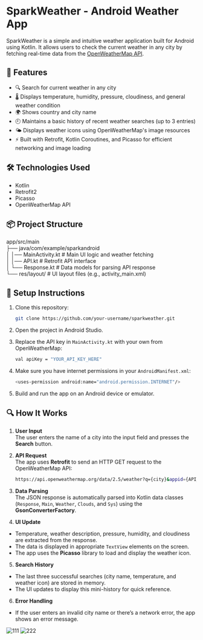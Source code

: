 # SparkWeather - Android Weather App

SparkWeather is a simple and intuitive weather application built for Android using Kotlin. It allows users to check the current weather in any city by fetching real-time data from the [OpenWeatherMap API](https://openweathermap.org/).

## 📱 Features

- 🔍 Search for current weather in any city
- 🌡 Displays temperature, humidity, pressure, cloudiness, and general weather condition
- 🌍 Shows country and city name
- 🕘 Maintains a basic history of recent weather searches (up to 3 entries)
- 🌤 Displays weather icons using OpenWeatherMap's image resources
- ⚡ Built with Retrofit, Kotlin Coroutines, and Picasso for efficient networking and image loading

## 🛠 Technologies Used

- Kotlin
- Retrofit2
- Picasso
- OpenWeatherMap API

## 📦 Project Structure
app/src/main  
├── java/com/example/sparkandroid  
│ │── MainActivity.kt # Main UI logic and weather fetching  
│ │── API.kt # Retrofit API interface  
│ └── Response.kt # Data models for parsing API response  
└── res/layout/ # UI layout files (e.g., activity_main.xml)

## 🔧 Setup Instructions

1. Clone this repository:
   ```bash
   git clone https://github.com/your-username/sparkweather.git

2. Open the project in Android Studio.

3. Replace the API key in `MainActivity.kt` with your own from OpenWeatherMap:
      ```bash
   val apiKey = "YOUR_API_KEY_HERE"
 
4. Make sure you have internet permissions in your `AndroidManifest.xml`:
      ```bash
   <uses-permission android:name="android.permission.INTERNET"/>

5. Build and run the app on an Android device or emulator.

## 🔍 How It Works

1. **User Input**  
   The user enters the name of a city into the input field and presses the **Search** button.

2. **API Request**  
   The app uses **Retrofit** to send an HTTP GET request to the OpenWeatherMap API:
      ```bash
   https://api.openweathermap.org/data/2.5/weather?q={city}&appid={API_KEY}&units=metric

4. **Data Parsing**  
The JSON response is automatically parsed into Kotlin data classes (`Response`, `Main`, `Weather`, `Clouds`, and `Sys`) using the **GsonConverterFactory**.

5. **UI Update**  
- Temperature, weather description, pressure, humidity, and cloudiness are extracted from the response.
- The data is displayed in appropriate `TextView` elements on the screen.
- The app uses the **Picasso** library to load and display the weather icon.

5. **Search History**  
- The last three successful searches (city name, temperature, and weather icon) are stored in memory.
- The UI updates to display this mini-history for quick reference.

6. **Error Handling**  
- If the user enters an invalid city name or there’s a network error, the app shows an error message.

![111](https://github.com/user-attachments/assets/fccc49f7-6f5d-4aeb-a880-66f6b4e074ec)
![222](https://github.com/user-attachments/assets/a200573c-a71d-4fcc-a92d-a2aab7bde07f)
